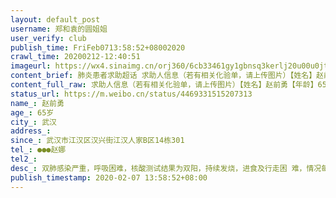 ```yaml
---
layout: default_post
username: 郑和袁的圆姐姐
user_verify: club
publish_time: FriFeb0713:58:52+08002020
crawl_time: 20200212-12:40:51
imageurl: https://wx4.sinaimg.cn/orj360/6cb33461gy1gbnsq3kerlj20u00u0jt9.jpg
content_brief: 肺炎患者求助超话 求助人信息（若有相关化验单，请上传图片）【姓名】赵前勇【年龄】65岁【所在城市】武汉【所在小区、社区】【患病时间】武‪￸︋汉市￵江汉区汉兴街江汉人家B区14栋301【联系方式】●●● 赵娜【其他紧急联系人】【病情描述】双︅肺感︇染严 ︁︊︊重，呼吸‎￶困￸ ...全文
content_full_raw: 求助人信息（若有相关化验单，请上传图片）【姓名】赵前勇【年龄】65岁【所在城市】武汉【所在小区、社区】【患病时间】武‪￸︋汉市￵江汉区汉兴街江汉人家B区14栋301【联系方式】●●●赵娜【其他紧急联系人】【病情描述】双︅肺感︇染严︁︊︊重，呼吸‎￶困￸︇︆︃难，核酸测试结果为双阳，持͏︋឴￵续︄︀￲发烧，‬︇︂进食及行￱￰‪走困 ︊￲￲难，情况︆￱每况‪︎ ︊⁢￵⁡愈︉下。求助︄￰信⁢‭︆︌﻿息：￳￲患者女儿自述：父亲65岁，持﻿︋︅͏续发烧10天，响឵︈￴应政︎府号召一直在家隔᠋⁢ 离，2月4日CT显示双肺感染，2月6日核酸结果显示双阳。医院已确诊，多次联系社区都让我们在家等。父亲已越来越严重，自从父亲发病，我的两个孩子一直在爷爷奶奶家，我和妈妈一直在照顾爸爸，我们不能倒下。望社会各界好心人帮帮我们，现在多方求助都没有床位收治。跪谢大家!⁢请好心人帮忙转︆︃឴￷￵﻿﻿发，￶跪谢！︄万᠋឴‎分感谢大家‭﻿￶了！（情况属实，🆘）
status_url: https://m.weibo.cn/status/4469331515207313
name_: 赵前勇
age_: 65岁
city_: 武汉
address_: 
since_: 武‪￸︋汉市￵江汉区汉兴街江汉人家B区14栋301
tel_: ●●●赵娜
tel2_: 
desc_: 双︅肺感︇染严︁︊︊重，呼吸‎￶困￸︇︆︃难，核酸测试结果为双阳，持͏︋឴￵续︄︀￲发烧，‬︇︂进食及行￱￰‪走困 ︊￲￲难，情况︆￱每况‪︎ ︊⁢￵⁡愈︉下。求助︄￰信⁢‭︆︌﻿息￳￲患者女儿自述父亲65岁，持﻿︋︅͏续发烧10天，响឵︈￴应政︎府号召一直在家隔᠋⁢ 离，2月4日CT显示双肺感染，2月6日核酸结果显示双阳。医院已确诊，多次联系社区都让我们在家等。父亲已越来越严重，自从父亲发病，我的两个孩子一直在爷爷奶奶家，我和妈妈一直在照顾爸爸，我们不能倒下。望社会各界好心人帮帮我们，现在多方求助都没有床位收治。跪谢大家!⁢请好心人帮忙转︆︃឴￷￵﻿﻿发，￶跪谢！︄万᠋឴‎分感谢大家‭﻿￶了！（情况属实，🆘）
publish_timestamp: 2020-02-07 13:58:52+08:00
---
```

